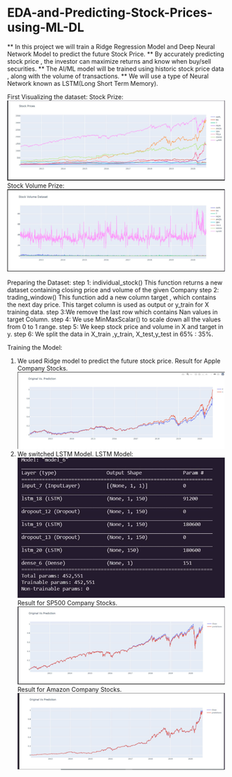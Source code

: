 # EDA-and-Predicting-Stock-Prices-using-ML-DL
** In this project we will train a Ridge Regression Model  and Deep Neural Network Model to predict the future Stock Price.
** By accurately predicting stock price , the investor can maximize returns and know when buy/sell securities.
** The AI/ML model will be trained using historic stock price data , along with the volume of transactions.
** We will use a type of Neural Network known as LSTM(Long Short Term Memory).

First Visualizing the dataset:
Stock Prize:
![alt text](https://github.com/ashg1998/EDA-and-Predicting-Stock-Prices-using-ML-DL/blob/main/Capture1.JPG)
Stock Volume Prize:
![alt text](https://github.com/ashg1998/EDA-and-Predicting-Stock-Prices-using-ML-DL/blob/main/images/Capture2.JPG)

 Preparing the Dataset:
 step 1: individual_stock()
 This function returns a new dataset containing closing price and volume of the given Company
 step 2: trading_window()
 This function add a new column target , which contains the next day price. This target column is used as output or y_train for X training data.
 step 3:We remove the last row which contains Nan values in target Column.
 step 4: We use MinMaxScalar() to scale down all the values from 0 to 1 range.
 step 5: We keep stock price and volume in X and target in y.
 step 6: We split the data in X_train ,y_train, X_test,y_test in 65% : 35%.
 
 Training the Model:
 1. We used Ridge model to predict the future stock price.
 Result for Apple Company Stocks.
![alt text](https://github.com/ashg1998/EDA-and-Predicting-Stock-Prices-using-ML-DL/blob/main/images/Capture3AAPL.JPG)
2. We switched LSTM Model.
LSTM Model:
![alt text](https://github.com/ashg1998/EDA-and-Predicting-Stock-Prices-using-ML-DL/blob/main/images/Model_Summary.jpg)
 Result for SP500 Company Stocks.
![alt text](https://github.com/ashg1998/EDA-and-Predicting-Stock-Prices-using-ML-DL/blob/main/images/Capture4LSTMSP500.JPG)
Result for Amazon Company Stocks.
![alt text](https://github.com/ashg1998/EDA-and-Predicting-Stock-Prices-using-ML-DL/blob/main/images/Capture5LSTMAmazon.JPG)

